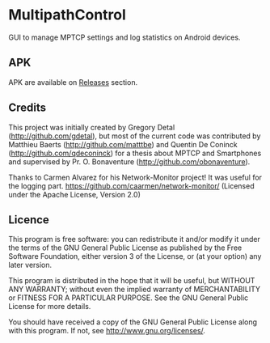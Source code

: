 MultipathControl
================

GUI to manage MPTCP settings and log statistics on Android devices.

APK
---

APK are available on [Releases](https://github.com/MPTCP-smartphone-thesis/MultipathControl/releases) section.

Credits
-------

This project was initially created by Gregory Detal (http://github.com/gdetal),
but most of the current code was contributed by Matthieu Baerts (http://github.com/matttbe)
and Quentin De Coninck (http://github.com/qdeconinck) for a thesis about MPTCP and Smartphones
and supervised by Pr. O. Bonaventure (http://github.com/obonaventure).

Thanks to Carmen Alvarez for his Network-Monitor project! It was useful for the logging part.
https://github.com/caarmen/network-monitor/ (Licensed under the Apache License, Version 2.0)

Licence
-------

This program is free software: you can redistribute it and/or modify
it under the terms of the GNU General Public License as published by
the Free Software Foundation, either version 3 of the License, or
(at your option) any later version.

This program is distributed in the hope that it will be useful,
but WITHOUT ANY WARRANTY; without even the implied warranty of
MERCHANTABILITY or FITNESS FOR A PARTICULAR PURPOSE.  See the
GNU General Public License for more details.

You should have received a copy of the GNU General Public License
along with this program.  If not, see <http://www.gnu.org/licenses/>.
